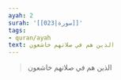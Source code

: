 ```yaml
---
ayah: 2
surah: '[[023|سورة]]'
tags:
- quran/ayah
text: الذين هم في صلاتهم خاشعون
---
```

> الذين هم في صلاتهم خاشعون

